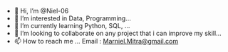 - 👋 Hi, I’m @Niel-06
- 👀 I’m interested in Data, Programming...
- 🌱 I’m currently learning Python, SQL, ...
- 💞️ I’m looking to collaborate on any project that i can improve my skill...
- 📫 How to reach me ...
Email : Marniel.Mitra@gmail.com
<!---
Niel-06/Niel-06 is a ✨ special ✨ repository because its `README.md` (this file) appears on your GitHub profile.
You can click the Preview link to take a look at your changes.
--->
